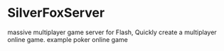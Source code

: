 # SilverFoxServer
massive multiplayer game server for Flash, 
Quickly create a multiplayer online game.
example poker online game